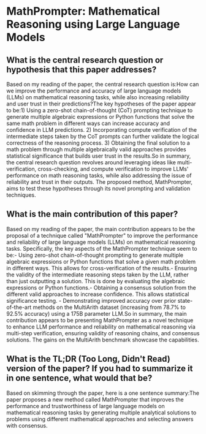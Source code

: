 # MathPrompter: Mathematical Reasoning using Large Language Models

## What is the central research question or hypothesis that this paper addresses?

Based on my reading of the paper, the central research question is:How can we improve the performance and accuracy of large language models (LLMs) on mathematical reasoning tasks, while also increasing reliability and user trust in their predictions?The key hypotheses of the paper appear to be:1) Using a zero-shot chain-of-thought (CoT) prompting technique to generate multiple algebraic expressions or Python functions that solve the same math problem in different ways can increase accuracy and confidence in LLM predictions. 2) Incorporating compute verification of the intermediate steps taken by the CoT prompts can further validate the logical correctness of the reasoning process. 3) Obtaining the final solution to a math problem through multiple algebraically valid approaches provides statistical significance that builds user trust in the results.So in summary, the central research question revolves around leveraging ideas like multi-verification, cross-checking, and compute verification to improve LLMs' performance on math reasoning tasks, while also addressing the issue of reliability and trust in their outputs. The proposed method, MathPrompter, aims to test these hypotheses through its novel prompting and validation techniques.


## What is the main contribution of this paper?

Based on my reading of the paper, the main contribution appears to be the proposal of a technique called "MathPrompter" to improve the performance and reliability of large language models (LLMs) on mathematical reasoning tasks. Specifically, the key aspects of the MathPrompter technique seem to be:- Using zero-shot chain-of-thought prompting to generate multiple algebraic expressions or Python functions that solve a given math problem in different ways. This allows for cross-verification of the results.- Ensuring the validity of the intermediate reasoning steps taken by the LLM, rather than just outputting a solution. This is done by evaluating the algebraic expressions or Python functions.- Obtaining a consensus solution from the different valid approaches to increase confidence. This allows statistical significance testing. - Demonstrating improved accuracy over prior state-of-the-art methods on the MultiArith dataset (increasing from 78.7% to 92.5% accuracy) using a 175B parameter LLM.So in summary, the main contribution appears to be presenting MathPrompter as a novel technique to enhance LLM performance and reliability on mathematical reasoning via multi-step verification, ensuring validity of reasoning chains, and consensus solutions. The gains on the MultiArith benchmark showcase the capabilities.


## What is the TL;DR (Too Long, Didn't Read) version of the paper? If you had to summarize it in one sentence, what would that be?

Based on skimming through the paper, here is a one sentence summary:The paper proposes a new method called MathPrompter that improves the performance and trustworthiness of large language models on mathematical reasoning tasks by generating multiple analytical solutions to problems using different mathematical approaches and selecting answers with consensus.
